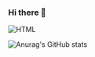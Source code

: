 ### Hi there 👋

<!--
**sanghyenLee/sanghyenLee** is a ✨ _special_ ✨ repository because its `README.md` (this file) appears on your GitHub profile.

Here are some ideas to get you started:

- 🔭 I’m currently working on ...
- 🌱 I’m currently learning ...
- 👯 I’m looking to collaborate on ...
- 🤔 I’m looking for help with ...
- 💬 Ask me about ...
- 📫 How to reach me: ...
- 😄 Pronouns: ...
- ⚡ Fun fact: ...
-->
<img alt="HTML" src ="https://img.shields.io/badge/E34F26.svg?&style=for-the-badge&logo=HTML&logoColor=white"/>

![Anurag's GitHub stats](https://github-readme-stats.vercel.app/api?username=sanghyenLee&show_icons=true&theme=radical)
